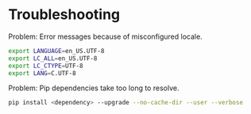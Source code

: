 # Troubleshooting

Problem: Error messages because of misconfigured locale.
	
```bash
export LANGUAGE=en_US.UTF-8
export LC_ALL=en_US.UTF-8
export LC_CTYPE=UTF-8
export LANG=C.UTF-8
```

Problem: Pip dependencies take too long to resolve.

```bash
pip install <dependency> --upgrade --no-cache-dir --user --verbose
```
